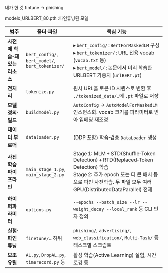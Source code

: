 내가 한 것 
fintune -> phishing


modelx_URLBERT_80.pth :파인튜닝된 모델




| 범주                  | 폴더·파일                                            | 핵심 기능                                                                                                                                                                                                  |
| ------------------- | ------------------------------------------------ | ------------------------------------------------------------------------------------------------------------------------------------------------------------------------------------------------------ |
| **사전에 학습‑돼 있는 리소스** | `bert_config/`, `bert_model/`, `bert_tokenizer/` | ▸ `bert_config/` : `BertForMaskedLM` 구성<br>▸ `bert_tokenizer/` : URL 전용 vocab (`vocab.txt` 등)<br>▸ `bert_model/` : 논문에서 미리 학습한 URLBERT 가중치 (`urlBERT.pt`)                        |
| **전처리**             | `tokenize.py`                                    | 원시 URL을 토큰 ID 시퀀스로 변환 후 `./tokenized_data/…`에 `.pt` 파일로 저장                                                                                                                                             |
| **모델 정의·빌드**        | `buildmodel.py`                                  | `AutoConfig` → `AutoModelForMaskedLM` 인스턴스화. vocab 크기를 파라미터로 받아 임베딩 재조정                                                                                              |
| **데이터 부로더**         | `dataloader.py`                                  | (DDP 포함) 학습·검증 `DataLoader` 생성                                                                                                                                        |
| **사전학습 파이프라인**      | `main_stage_1.py`, `main_stage_2.py`             | Stage 1: MLM + STD(Shuffle‑Token Detection) + RTD(Replaced‑Token Detection) 학습<br>Stage 2: 추가 epoch 또는 더 큰 배치 등으로 파인 사전학습. 두 파일 모두 여러 GPU(DistributedDataParallel) 전제            |
| **하이퍼파라미터**         | `options.py`                                     | `--epochs --batch_size --lr --weight_decay --local_rank` 등 CLI 인자 정의                                                                                               |
| **실험·파인튜닝**         | `finetune/…` 하위                                  | `phishing/`, `advertising/`, `web_classification/`, `Multi‑Task/` 등 태스크별 스크립트<br>                                    |
| **보조 유틸**           | `AL.py`, `DropAL.py`, `timerecord.py` 등          | 활성 학습(Active Learning) 실험, 시간 로깅 등                                                                                                                                                                     |

